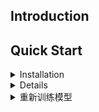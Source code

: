 
## Introduction

## Quick Start

<details>
<summary>Installation</summary>

Step1. Install libraries

安装Anaconda
安装Python==3.8
如果有NVIDIA GPU且显存大于6GB,则可以配置额外的GPU环境来使用GPU推理。要做到这一点，需要安装Linux(Ubuntu 18.04）。

```shell
cd YOLOX (切换回项目YOLOX目录下）
python3 setup.py develop
cd .. (切换回项目根目录）
pip3 install -r requirement.txt
```

</details>

<details>
Step2. 安装相关库

Step1. 从上面的benchmark table下载预训练模型，或者从官方repo下载.
如果有gpu，可以用l,x结尾的大模型，如果没有，建议使用 s m tiny之类的小模型

下面的例子以yolo_s为例。

对照片推理
```shell
python tools/demo.py image -n yolox-s -c pretrained/yolox_s.pth --path assets/1.jpg --conf 0.25 --nms 0.45 --tsize 640 --save_result --device [cpu/gpu]
```
对视频推理
```shell
python tools/demo.py image -f exps/default/yolox_s.py -c /path/to/your/yolox_s.pth --path assets/dog.jpg --conf 0.25 --nms 0.45 --tsize 640 --save_result --device [cpu/gpu]
```
从摄像头推理
```shell
python demo.py webcam -n yolox-s -c pretrained/yolox_s.pth --conf 0.25 --nms 0.45 --tsize 640
```


</details>

<details>
<summary>重新训练模型</summary>

Step1. Prepare COCO dataset
只要你是完整的下载了工程，这一步我已经做好了。另外，在dataset里，还有原始的数据集压缩包，如果搞坏了可以直接覆盖回去。

Step2. Reproduce our results on COCO by specifying -n:

```shell
python -m yolox.tools.train -n yolox-s -d 8 -b 64 --fp16 -o [--cache]
                               yolox-m
                               yolox-l
                               yolox-x
```
* -d: number of gpu devices
* -b: total batch size, the recommended number for -b is num-gpu * 8
* --fp16: mixed precision training
* --cache: caching imgs into RAM to accelarate training, which need large system RAM. 

  
When using -f, the above commands are equivalent to:
```shell
python -m yolox.tools.train -f exps/default/yolox_s.py -d 8 -b 64 --fp16 -o [--cache]
                               exps/default/yolox_m.py
                               exps/default/yolox_l.py
                               exps/default/yolox_x.py
```
  
That's all folks.
